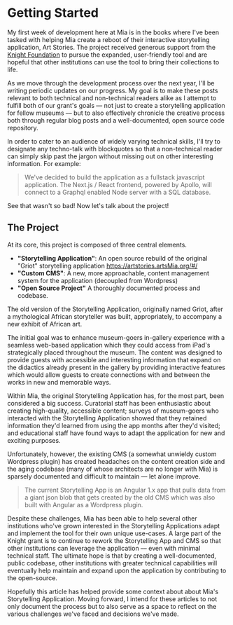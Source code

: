 # Getting Started

My first week of development here at Mia is in the books where I've been tasked with helping Mia create a reboot of their interactive storytelling application, Art Stories. The project received generous support from the [Knight Foundation](https://knightfoundation.org/) to pursue the expanded, user-friendly tool and are hopeful that other institutions can use the tool to bring their collections to life.

As we move through the development process over the next year, I'll be writing periodic updates on our progress. My goal is to make these posts relevant to both technical and non-technical readers alike as I attempt to fulfill both of our grant's goals –– not just to create a storytelling application for fellow museums –– but to also effectively chronicle the creative process both through regular blog posts and a well-documented, open source code repository.

In order to cater to an audience of widely varying technical skills, I'll try to designate any techno-talk with blockquotes so that a non-technical reader can simply skip past the jargon without missing out on other interesting information. For example:

>We've decided to build the application as a fullstack javascript application. The Next.js / React frontend, powered by Apollo, will connect to a Graphql enabled Node server with a SQL database.


See that wasn't so bad! Now let's talk about the project!

## The Project

At its core, this project is composed of three central elements.

- __"Storytelling Application"__: An open source rebuild of the original "Griot" storytelling application https://artstories.artsMia.org/#/
- __"Custom CMS"__: A new, more approachable, content management system for the application (decoupled from Wordpress)
- __"Open Source Project"__ A thoroughly documented process and codebase.

The old version of the Storytelling Application, originally named Griot, after a mythological African storyteller was built, appropriately, to accompany a new exhibit of African art.

The initial goal was to enhance museum-goers in-gallery experience with a seamless web-based application which they could access from iPad's strategically placed throughout the museum. The content was designed to provide guests with accessible and interesting information that expand on the didactics already present in the gallery by providing interactive features which would allow guests to create connections with and between the works in new and memorable ways.

Within Mia, the original Storytelling Application has, for the most part, been considered a big success. Curatorial staff has been enthusiastic about creating high-quality, accessible content; surveys of museum-goers who interacted with the Storytelling Application showed that they retained information they'd learned from using the app months after they'd visited; and educational staff have found ways to adapt the application for new and exciting purposes.  

Unfortunately, however, the existing CMS (a somewhat unwieldy custom Wordpress plugin) has created headaches on the content creation side and the aging codebase (many of whose architects are no longer with Mia) is sparsely documented and difficult to maintain –– let alone improve.

>The current Storytelling App is an Angular 1.x app that pulls data from a giant json blob that gets created by the old CMS which was also built with Angular as a Wordpress plugin.  

Despite these challenges, Mia has been able to help several other institutions who've grown interested in the Storytelling Applications adapt and implement the tool for their own unique use-cases. A large part of the Knight grant is to continue to rework the Storytelling App and CMS so that other institutions can leverage the application –– even with minimal technical staff. The ultimate hope is that by creating a well-documented, public codebase, other institutions with greater technical capabilities will eventually help maintain and expand upon the application by contributing to the open-source.   

Hopefully this article has helped provide some context about about Mia's Storytelling Application. Moving forward, I intend for these articles to not only document the process but to also serve as a space to reflect on the various challenges we've faced and decisions we've made.
